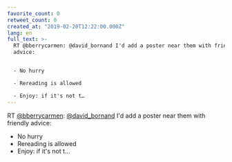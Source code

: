 ```yaml
---
favorite_count: 0
retweet_count: 0
created_at: "2019-02-20T12:22:00.000Z"
lang: en
full_text: >-
  RT @bberrycarmen: @david_bornand I'd add a poster near them with friendly
  advice:


  - No hurry

  - Rereading is allowed

  - Enjoy: if it's not t…
---
```


RT [@bberrycarmen](https://twitter.com/bberrycarmen):
[@david_bornand](https://twitter.com/david_bornand) I'd add a poster near them
with friendly advice:

- No hurry
- Rereading is allowed
- Enjoy: if it's not t…
